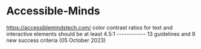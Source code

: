 # Accessible-Minds
https://accessiblemindstech.com/
color contrast ratios for text and interactive elements should be at least 4.5:1 ------------
13 guidelines and 9 new success criteria (05 October 2023)
